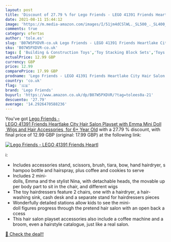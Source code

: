 ```yaml
---
layout: post
title: 'Discount of 27.79 % for Lego Friends - LEGO 41391 Friends Heartl'
date: 2021-08-11 15:44:12
image: 'https://m.media-amazon.com/images/I/51jm4dCSlWL._SL500_._SL400_.jpg'
comments: true
category: ofertas
author: 'tole.es'
slug: 'B07W5PXDVR-co.uk Lego Friends - LEGO 41391 Friends Heartlake City Hair...'
sku: 'B07W5PXDVR-co.uk'
tags: [ 'Building & Construction Toys','Toy Stacking Block Sets','Toys & Games','Toys Store','lego','lego friends', ]
actualPrice: 12.99 GBP
currency: GBP
price: 12.99
comparePrice: 17.99 GBP
prodname: 'Lego Friends - LEGO 41391 Friends Heartlake City Hair Salon Playset with Emma Mini Doll  Wigs and Hair Accessories  for 6+ Year Old'
country: 'co.uk'
flag: '🇬🇧'
brand: 'Lego Friends'
buyurl: 'https://www.amazon.co.uk/dp/B07W5PXDVR/?tag=tolees0a-21'
descuento: '27.79'
average: '14.2926470588236'
---
```


You've got [Lego Friends - LEGO 41391 Friends Heartlake City Hair Salon Playset with Emma Mini Doll  Wigs and Hair Accessories  for 6+ Year Old](https://www.amazon.co.uk/dp/B07W5PXDVR/?tag=tolees0a-21) with a  27.79 % discount, with final price of 12.99 GBP (original: 17.99 GBP) at the following link:

[![Lego Friends - LEGO 41391 Friends Heartl](https://m.media-amazon.com/images/I/51jm4dCSlWL._SL500_._SL400_.jpg)](https://www.amazon.co.uk/dp/B07W5PXDVR/?tag=tolees0a-21)

ℹ️:

- Includes accessories stand, scissors, brush, tiara, bow, hand hairdryer, shampoo bottle and hairspray, plus coffee and cookies to serve
- Includes 2 mini-dolls, Emma and the stylist Nina, with detachable heads, the movable upper body part to sit in the chair, and different wigs
- The toy hairdressers feature 2 chairs, one with a hairdryer, a hair-washing sink, cash desk and a separate stand for hairdressers pieces
- Wonderfully detailed stations allow kids to see the mini-doll figures progress through the pretend hair salon with an open back access
- This hair salon playset accessories also include a coffee machine and a broom, even a hairstyle catalogue, just like a real salon.

[🛒 Check the deal!!](https://www.amazon.co.uk/dp/B07W5PXDVR/?tag=tolees0a-21)
